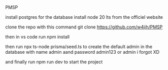 PMSP

install postgres for the database
install node 20 lts from the officiel website

clone the repo with this command git clone https://github.com/w4jih/PMSP

then in vs code run npm install

then run npx ts-node prisma/seed.ts to create the default admin in the database with name admin aand password admin123 or admin i forgot XD

and finally run npm run dev to start the project
